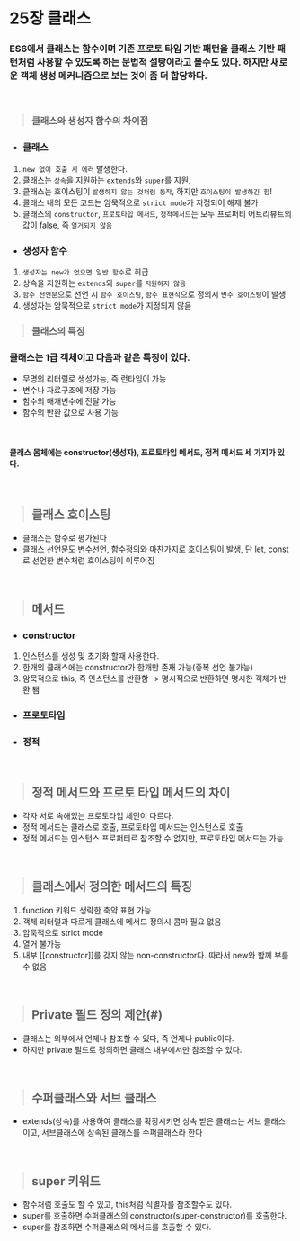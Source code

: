 # 25장 클래스
### ES6에서 클래스는 함수이며 기존 프로토 타입 기반 패턴을 클래스 기반 패턴처럼 사용할 수 있도록 하는 문법적 설탕이라고 볼수도 있다. 하지만 새로운 객체 생성 메커니즘으로 보는 것이 좀 더 합당하다.

<br>

> ### 클래스와 생성자 함수의 차이점
- ### 클래스
 1. `new 없이 호출 시 에러` 발생한다.
 2. 클래스는 `상속`을 지원하는 `extends`와 `super`를 지원, 
 3. 클래스는 호이스팅이 `발생하지 않는 것처럼 동작`, 하지만 `호이스팅이 발생하긴 함`!
 4. 클래스 내의 모든 코드는 암묵적으로 `strict mode`가 지정되어 해제 불가
 5. 클래스의 `constructor`, `프로토타입 메서드`, `정적메서드`는 모두 프로퍼티 어트리뷰트의 값이 false, 즉 `열거되지 않음`

- ### 생성자 함수
 1. `생성자는 new가 없으면 일반 함수`로 취급
 2. 상속을 지원하는 `extends`와 `super`를 `지원하지 않음`
 3. `함수 선언문`으로 선언 시 `함수 호이스팅`, `함수 표현식`으로 정의시 `변수 호이스팅`이 발생
 4. 생성자는 암묵적으로 `strict mode`가 지정되지 않음

> ### 클래스의 특징
### 클래스는 1급 객체이고 다음과 같은 특징이 있다.
- 무명의 리터럴로 생성가능, 즉 런타임이 가능
- 변수나 자료구조에 저장 가능
- 함수의 매개변수에 전달 가능
- 함수의 반환 값으로 사용 가능

<br>

#### 클래스 몸체에는 constructor(생성자), 프로토타입 메서드, 정적 메서드 세 가지가 있다.

<br>

> ## 클래스 호이스팅
- 클래스는 함수로 평가된다
- 클래스 선언문도 변수선언, 함수정의와 마찬가지로 호이스팅이 발생, 단 let, const로 선언한 변수처럼 호이스팅이 이루어짐

<br>

> ## 메서드
- ### constructor
1. 인스턴스를 생성 및 초기화 할때 사용한다.
2. 한개의 클래스에는 constructor가 한개만 존재 가능(중복 선언 불가능)
3. 암묵적으로 this, 즉 인스턴스를 반환함 -> 명시적으로 반환하면 명시한 객체가 반환 됌
- ### 프로토타입
- ### 정적

<br>

> ## 정적 메서드와 프로토 타입 메서드의 차이
- 각자 서로 속해있는 프로토타입 체인이 다르다.
- 정적 메서드는 클래스로 호출, 프로토타입 메서드는 인스턴스로 호출
- 정적 메서드는 인스턴스 프로퍼티르 참조할 수 없지만, 프로토타입 메서드는 가능

<br>

> ## 클래스에서 정의한 메서드의 특징
1. function 키워드 생략한 축약 표현 가능
2. 객체 리터럴과 다르게 클래스에 메서드 정의시 콤마 필요 없음
3. 암묵적으로 strict mode
4. 열거 불가능
5. 내부 [[constructor]]를 갖지 않는 non-constructor다. 따라서 new와 함께 부를수 없음

<br>

> ## Private 필드 정의 제안(#)
- 클래스는 외부에서 언제나 참조할 수 있다, 즉 언제나 public이다.
- 하지만 private 필드로 정의하면 클래스 내부에서만 참조할 수 있다.

<br>

> ## 수퍼클래스와 서브 클래스
- extends(상속)를 사용하여 클래스를 확장시키면 상속 받은 클래스는 서브 클래스이고, 서브클래스에 상속된 클래스를 수퍼클래스라 한다

<br>

> ## super 키워드
- 함수처럼 호출도 할 수 있고, this처럼 식별자를 참조할수도 있다.
- super를 호출하면 수퍼클래스의 constructor(super-constructor)를 호출한다.
- super를 참조하면 수퍼클래스의 메서드를 호출할 수 있다.
